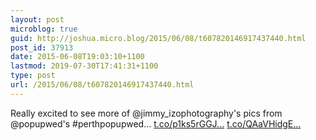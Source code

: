 ```yaml
---
layout: post
microblog: true
guid: http://joshua.micro.blog/2015/06/08/t607820146917437440.html
post_id: 37913
date: 2015-06-08T19:03:10+1100
lastmod: 2019-07-30T17:41:31+1100
type: post
url: /2015/06/08/t607820146917437440.html
---
```

Really excited to see more of @jimmy_izophotography's pics from @popupwed's #perthpopupwed… [t.co/p1ks5rGGJ...](http://t.co/p1ks5rGGJO) [t.co/QAaVHidgE...](http://t.co/QAaVHidgEc)
